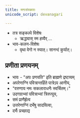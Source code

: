 ```yaml
---  
title: मनःसंस्कारः  
unicode_script: devanagari  

---  
```



- तत्र सङ्कल्पे विशेषः
  - ऋद्ध्यास् स्म हव्यैर् …
- भाव-कलन-विशेषः
  - वृथा वेगो न स्यात्। सानन्दं कुर्यात्।

## प्रणीता प्रणयनम्
- भावः - "अपः प्रणयति" इति ब्राह्मणे द्रष्टव्यम्
- अपरेणाग्नि पवित्रान्तर्हिते पात्रेऽप आनीय,
- "वरुणाय नमः सकलाराधनैः स्वर्चितम्।"
- उदगग्राभ्यां पवित्राभ्यां त्रिरुत्पूय,
- समं प्राणैर्हृत्व
- उत्तरेणाग्निं दर्भेषु सादयित्वा,
- दर्भैः प्रच्छाद्य

